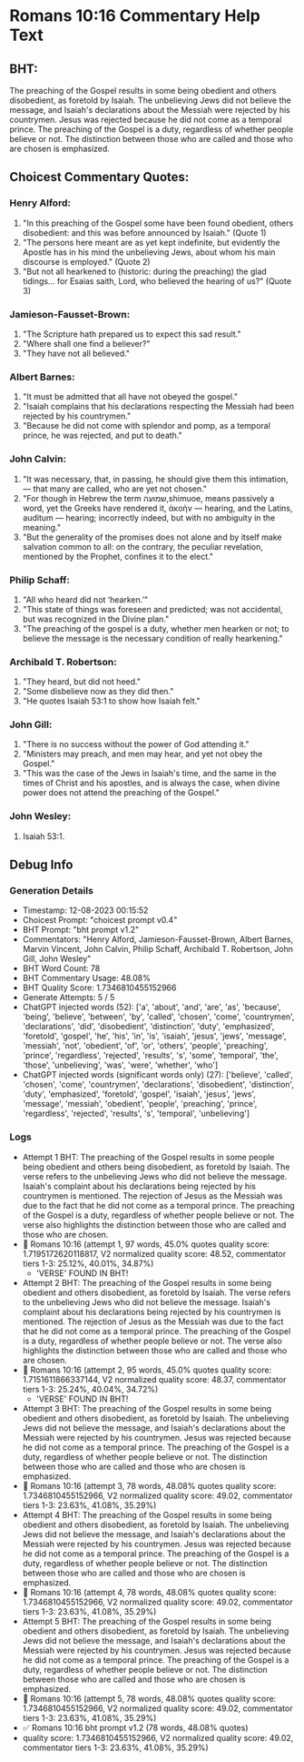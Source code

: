 # Romans 10:16 Commentary Help Text

## BHT:
The preaching of the Gospel results in some being obedient and others disobedient, as foretold by Isaiah. The unbelieving Jews did not believe the message, and Isaiah's declarations about the Messiah were rejected by his countrymen. Jesus was rejected because he did not come as a temporal prince. The preaching of the Gospel is a duty, regardless of whether people believe or not. The distinction between those who are called and those who are chosen is emphasized.

## Choicest Commentary Quotes:
### Henry Alford:
1. "In this preaching of the Gospel some have been found obedient, others disobedient: and this was before announced by Isaiah." 
(Quote 1)
2. "The persons here meant are as yet kept indefinite, but evidently the Apostle has in his mind the unbelieving Jews, about whom his main discourse is employed." 
(Quote 2)
3. "But not all hearkened to (historic: during the preaching) the glad tidings... for Esaias saith, Lord, who believed the hearing of us?" 
(Quote 3)

### Jamieson-Fausset-Brown:
1. "The Scripture hath prepared us to expect this sad result."
2. "Where shall one find a believer?"
3. "They have not all believed."

### Albert Barnes:
1. "It must be admitted that all have not obeyed the gospel."
2. "Isaiah complains that his declarations respecting the Messiah had been rejected by his countrymen."
3. "Because he did not come with splendor and pomp, as a temporal prince, he was rejected, and put to death."

### John Calvin:
1. "It was necessary, that, in passing, he should give them this intimation, — that many are called, who are yet not chosen."
2. "For though in Hebrew the term שמועה,shimuoe, means passively a word, yet the Greeks have rendered it, ἀκοὴν — hearing, and the Latins, auditum — hearing; incorrectly indeed, but with no ambiguity in the meaning."
3. "But the generality of the promises does not alone and by itself make salvation common to all: on the contrary, the peculiar revelation, mentioned by the Prophet, confines it to the elect."

### Philip Schaff:
1. "All who heard did not ‘hearken.’"
2. "This state of things was foreseen and predicted; was not accidental, but was recognized in the Divine plan."
3. "The preaching of the gospel is a duty, whether men hearken or not; to believe the message is the necessary condition of really hearkening."

### Archibald T. Robertson:
1. "They heard, but did not heed."
2. "Some disbelieve now as they did then."
3. "He quotes Isaiah 53:1 to show how Isaiah felt."

### John Gill:
1. "There is no success without the power of God attending it."
2. "Ministers may preach, and men may hear, and yet not obey the Gospel."
3. "This was the case of the Jews in Isaiah's time, and the same in the times of Christ and his apostles, and is always the case, when divine power does not attend the preaching of the Gospel."

### John Wesley:
1. Isaiah 53:1.



## Debug Info
### Generation Details
- Timestamp: 12-08-2023 00:15:52
- Choicest Prompt: "choicest prompt v0.4"
- BHT Prompt: "bht prompt v1.2"
- Commentators: "Henry Alford, Jamieson-Fausset-Brown, Albert Barnes, Marvin Vincent, John Calvin, Philip Schaff, Archibald T. Robertson, John Gill, John Wesley"
- BHT Word Count: 78
- BHT Commentary Usage: 48.08%
- BHT Quality Score: 1.7346810455152966
- Generate Attempts: 5 / 5
- ChatGPT injected words (52):
	['a', 'about', 'and', 'are', 'as', 'because', 'being', 'believe', 'between', 'by', 'called', 'chosen', 'come', 'countrymen', 'declarations', 'did', 'disobedient', 'distinction', 'duty', 'emphasized', 'foretold', 'gospel', 'he', 'his', 'in', 'is', 'isaiah', 'jesus', 'jews', 'message', 'messiah', 'not', 'obedient', 'of', 'or', 'others', 'people', 'preaching', 'prince', 'regardless', 'rejected', 'results', 's', 'some', 'temporal', 'the', 'those', 'unbelieving', 'was', 'were', 'whether', 'who']
- ChatGPT injected words (significant words only) (27):
	['believe', 'called', 'chosen', 'come', 'countrymen', 'declarations', 'disobedient', 'distinction', 'duty', 'emphasized', 'foretold', 'gospel', 'isaiah', 'jesus', 'jews', 'message', 'messiah', 'obedient', 'people', 'preaching', 'prince', 'regardless', 'rejected', 'results', 's', 'temporal', 'unbelieving']

### Logs
- Attempt 1 BHT: The preaching of the Gospel results in some people being obedient and others being disobedient, as foretold by Isaiah. The verse refers to the unbelieving Jews who did not believe the message. Isaiah's complaint about his declarations being rejected by his countrymen is mentioned. The rejection of Jesus as the Messiah was due to the fact that he did not come as a temporal prince. The preaching of the Gospel is a duty, regardless of whether people believe or not. The verse also highlights the distinction between those who are called and those who are chosen.
- 🔄 Romans 10:16 (attempt 1, 97 words, 45.0% quotes quality score: 1.7195172620118817, V2 normalized quality score: 48.52, commentator tiers 1-3: 25.12%, 40.01%, 34.87%) 
	- 'VERSE' FOUND IN BHT!
- Attempt 2 BHT: The preaching of the Gospel results in some being obedient and others disobedient, as foretold by Isaiah. The verse refers to the unbelieving Jews who did not believe the message. Isaiah's complaint about his declarations being rejected by his countrymen is mentioned. The rejection of Jesus as the Messiah was due to the fact that he did not come as a temporal prince. The preaching of the Gospel is a duty, regardless of whether people believe or not. The verse also highlights the distinction between those who are called and those who are chosen.
- 🔄 Romans 10:16 (attempt 2, 95 words, 45.0% quotes quality score: 1.7151611866337144, V2 normalized quality score: 48.37, commentator tiers 1-3: 25.24%, 40.04%, 34.72%) 
	- 'VERSE' FOUND IN BHT!
- Attempt 3 BHT: The preaching of the Gospel results in some being obedient and others disobedient, as foretold by Isaiah. The unbelieving Jews did not believe the message, and Isaiah's declarations about the Messiah were rejected by his countrymen. Jesus was rejected because he did not come as a temporal prince. The preaching of the Gospel is a duty, regardless of whether people believe or not. The distinction between those who are called and those who are chosen is emphasized.
- 🔄 Romans 10:16 (attempt 3, 78 words, 48.08% quotes quality score: 1.7346810455152966, V2 normalized quality score: 49.02, commentator tiers 1-3: 23.63%, 41.08%, 35.29%)
- Attempt 4 BHT: The preaching of the Gospel results in some being obedient and others disobedient, as foretold by Isaiah. The unbelieving Jews did not believe the message, and Isaiah's declarations about the Messiah were rejected by his countrymen. Jesus was rejected because he did not come as a temporal prince. The preaching of the Gospel is a duty, regardless of whether people believe or not. The distinction between those who are called and those who are chosen is emphasized.
- 🔄 Romans 10:16 (attempt 4, 78 words, 48.08% quotes quality score: 1.7346810455152966, V2 normalized quality score: 49.02, commentator tiers 1-3: 23.63%, 41.08%, 35.29%)
- Attempt 5 BHT: The preaching of the Gospel results in some being obedient and others disobedient, as foretold by Isaiah. The unbelieving Jews did not believe the message, and Isaiah's declarations about the Messiah were rejected by his countrymen. Jesus was rejected because he did not come as a temporal prince. The preaching of the Gospel is a duty, regardless of whether people believe or not. The distinction between those who are called and those who are chosen is emphasized.
- 🔄 Romans 10:16 (attempt 5, 78 words, 48.08% quotes quality score: 1.7346810455152966, V2 normalized quality score: 49.02, commentator tiers 1-3: 23.63%, 41.08%, 35.29%)
- ✅ Romans 10:16 bht prompt v1.2 (78 words, 48.08% quotes)
- quality score: 1.7346810455152966, V2 normalized quality score: 49.02, commentator tiers 1-3: 23.63%, 41.08%, 35.29%)